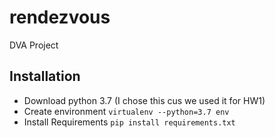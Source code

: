 # rendezvous
DVA Project
## Installation
- Download python 3.7 (I chose this cus we used it for HW1)
- Create environment
`virtualenv --python=3.7 env`
- Install Requirements
`pip install requirements.txt`
